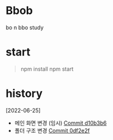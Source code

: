 # Bbob
bo n bbo study

# start
> npm install
> npm start

# history
[2022-06-25] 
- 메인 화면 변경 (임시) [Commit d10b3b6](https://github.com/Teletubbies94/bbob/commit/d10b3b67af3cd52c8a26d1f3083ee59da361b2f8)
- 폴더 구조 변경 [Commit 0df2e2f](https://github.com/Teletubbies94/bbob/commit/0df2e2f6d54539df51194f4613d36cebd778a408)
